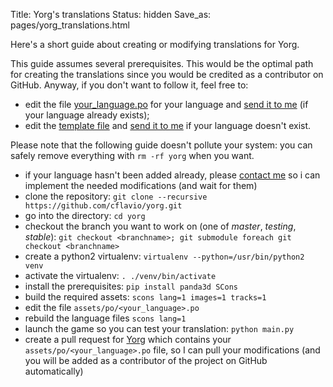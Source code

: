 Title: Yorg's translations
Status: hidden
Save_as: pages/yorg_translations.html

Here's a short guide about creating or modifying translations for Yorg.

This guide assumes several prerequisites. This would be the optimal path for creating the translations since you would be credited as a contributor on GitHub. Anyway, if you don't want to follow it, feel free to:

* edit the file [your_language.po](https://github.com/cflavio/yorg/tree/master/assets/po) for your language and [send it to me]({filename}/pages/about.md) (if your language already exists);
* edit the [template file](https://github.com/cflavio/yorg/blob/master/assets/po/yorg.pot) and [send it to me]({filename}/pages/about.md) if your language doesn't exist.

Please note that the following guide doesn't pollute your system: you can safely remove everything with `rm -rf yorg` when you want.

* if your language hasn't been added already, please [contact me]({filename}/pages/about.md) so i can implement the needed modifications (and wait for them)
* clone the repository: `git clone --recursive https://github.com/cflavio/yorg.git`
* go into the directory: `cd yorg`
* checkout the branch you want to work on (one of *master*, *testing*, *stable*): `git checkout <branchname>; git submodule foreach git checkout <branchname>`
* create a python2 virtualenv: `virtualenv --python=/usr/bin/python2 venv`
* activate the virtualenv: `. ./venv/bin/activate`
* install the prerequisites: `pip install panda3d SCons`
* build the required assets: `scons lang=1 images=1 tracks=1`
* edit the file `assets/po/<your_language>.po`
* rebuild the language files `scons lang=1`
* launch the game so you can test your translation: `python main.py`
* create a pull request for [Yorg](https://github.com/cflavio/yorg) which contains your `assets/po/<your_language>.po` file, so I can pull your modifications (and you will be added as a contributor of the project on GitHub automatically)
